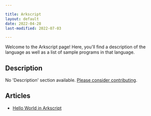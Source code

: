 ```yaml
---

title: Arkscript
layout: default
date: 2022-04-28
last-modified: 2022-07-03

---
```


Welcome to the Arkscript page! Here, you'll find a description of the language as well as a list of sample programs in that language.

## Description

No 'Description' section available. [Please consider contributing](https://github.com/TheRenegadeCoder/sample-programs-website).

## Articles

- [Hello World in Arkscript](https://sampleprograms.io/projects/hello-world/arkscript)